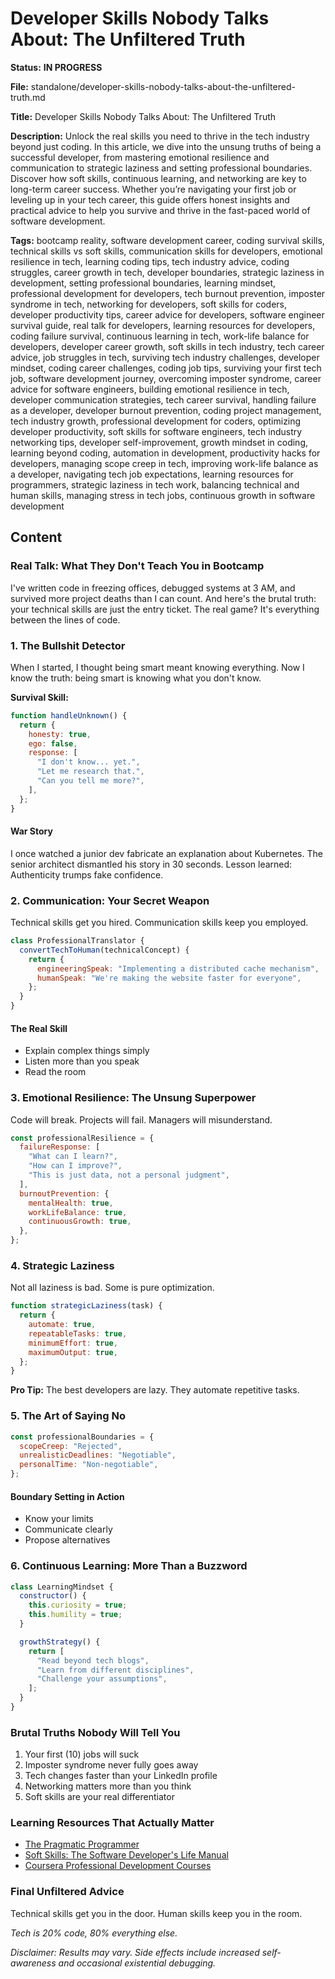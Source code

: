 # Developer Skills Nobody Talks About: The Unfiltered Truth
**Status:** **IN PROGRESS**

**File:** standalone/developer-skills-nobody-talks-about-the-unfiltered-truth.md

**Title:** 
Developer Skills Nobody Talks About: The Unfiltered Truth

**Description:**
Unlock the real skills you need to thrive in the tech industry beyond just coding. In this article, we dive into the unsung truths of being a successful developer, from mastering emotional resilience and communication to strategic laziness and setting professional boundaries. Discover how soft skills, continuous learning, and networking are key to long-term career success. Whether you’re navigating your first job or leveling up in your tech career, this guide offers honest insights and practical advice to help you survive and thrive in the fast-paced world of software development.

**Tags:**
bootcamp reality, software development career, coding survival skills, technical skills vs soft skills, communication skills for developers, emotional resilience in tech, learning coding tips, tech industry advice, coding struggles, career growth in tech, developer boundaries, strategic laziness in development, setting professional boundaries, learning mindset, professional development for developers, tech burnout prevention, imposter syndrome in tech, networking for developers, soft skills for coders, developer productivity tips, career advice for developers, software engineer survival guide, real talk for developers, learning resources for developers, coding failure survival, continuous learning in tech, work-life balance for developers, developer career growth, soft skills in tech industry, tech career advice, job struggles in tech, surviving tech industry challenges, developer mindset, coding career challenges, coding job tips, surviving your first tech job, software development journey, overcoming imposter syndrome, career advice for software engineers, building emotional resilience in tech, developer communication strategies, tech career survival, handling failure as a developer, developer burnout prevention, coding project management, tech industry growth, professional development for coders, optimizing developer productivity, soft skills for software engineers, tech industry networking tips, developer self-improvement, growth mindset in coding, learning beyond coding, automation in development, productivity hacks for developers, managing scope creep in tech, improving work-life balance as a developer, navigating tech job expectations, learning resources for programmers, strategic laziness in tech work, balancing technical and human skills, managing stress in tech jobs, continuous growth in software development



## Content
### Real Talk: What They Don't Teach You in Bootcamp

I've written code in freezing offices, debugged systems at 3 AM, and survived more project deaths than I can count. And here's the brutal truth: your technical skills are just the entry ticket. The real game? It's everything between the lines of code.

### 1. The Bullshit Detector

When I started, I thought being smart meant knowing everything. Now I know the truth: being smart is knowing what you don't know.

**Survival Skill:**

```javascript
function handleUnknown() {
  return {
    honesty: true,
    ego: false,
    response: [
      "I don't know... yet.",
      "Let me research that.",
      "Can you tell me more?",
    ],
  };
}
```

#### War Story

I once watched a junior dev fabricate an explanation about Kubernetes. The senior architect dismantled his story in 30 seconds. Lesson learned: Authenticity trumps fake confidence.

### 2. Communication: Your Secret Weapon

Technical skills get you hired. Communication skills keep you employed.

```javascript
class ProfessionalTranslator {
  convertTechToHuman(technicalConcept) {
    return {
      engineeringSpeak: "Implementing a distributed cache mechanism",
      humanSpeak: "We're making the website faster for everyone",
    };
  }
}
```

#### The Real Skill

- Explain complex things simply
- Listen more than you speak
- Read the room

### 3. Emotional Resilience: The Unsung Superpower

Code will break. Projects will fail. Managers will misunderstand.

```javascript
const professionalResilience = {
  failureResponse: [
    "What can I learn?",
    "How can I improve?",
    "This is just data, not a personal judgment",
  ],
  burnoutPrevention: {
    mentalHealth: true,
    workLifeBalance: true,
    continuousGrowth: true,
  },
};
```

### 4. Strategic Laziness

Not all laziness is bad. Some is pure optimization.

```javascript
function strategicLaziness(task) {
  return {
    automate: true,
    repeatableTasks: true,
    minimumEffort: true,
    maximumOutput: true,
  };
}
```

**Pro Tip:** The best developers are lazy. They automate repetitive tasks.

### 5. The Art of Saying No

```javascript
const professionalBoundaries = {
  scopeCreep: "Rejected",
  unrealisticDeadlines: "Negotiable",
  personalTime: "Non-negotiable",
};
```

#### Boundary Setting in Action

- Know your limits
- Communicate clearly
- Propose alternatives

### 6. Continuous Learning: More Than a Buzzword

```javascript
class LearningMindset {
  constructor() {
    this.curiosity = true;
    this.humility = true;
  }

  growthStrategy() {
    return [
      "Read beyond tech blogs",
      "Learn from different disciplines",
      "Challenge your assumptions",
    ];
  }
}
```

### Brutal Truths Nobody Will Tell You

1. Your first (10) jobs will suck
2. Imposter syndrome never fully goes away
3. Tech changes faster than your LinkedIn profile
4. Networking matters more than you think
5. Soft skills are your real differentiator

### Learning Resources That Actually Matter

- [The Pragmatic Programmer](https://pragprog.com/titles/tpp20/the-pragmatic-programmer-20th-anniversary-edition/)
- [Soft Skills: The Software Developer's Life Manual](https://www.goodreads.com/book/show/23232941-soft-skills)
- [Coursera Professional Development Courses](https://www.coursera.org/courses?query=professional%20development)

### Final Unfiltered Advice

Technical skills get you in the door. Human skills keep you in the room.

_Tech is 20% code, 80% everything else._

_Disclaimer: Results may vary. Side effects include increased self-awareness and occasional existential debugging._
